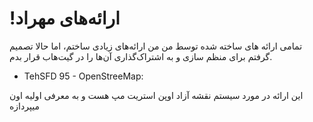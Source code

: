 # !ارائه‌های مهراد
تمامی ارائه های ساخته شده توسط من
من ارائه‌های زیادی ساختم، اما حالا تصمیم گرفتم برای منظم سازی و به اشتراک‌گذاری آن‌ها را در گیت‌هاب قرار بدم.

* TehSFD 95 - OpenStreeMap:

این ارائه در مورد سیستم نقشه آزاد اوپن استریت مپ هست و به معرفی اولیه اون میپردازه
